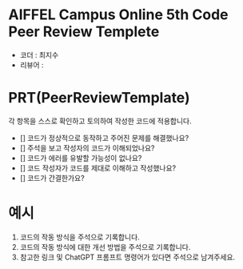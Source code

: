 # AIFFEL Campus Online 5th Code Peer Review Templete
- 코더 : 최지수
- 리뷰어 : 


# PRT(PeerReviewTemplate) 
각 항목을 스스로 확인하고 토의하여 작성한 코드에 적용합니다.

- [] 코드가 정상적으로 동작하고 주어진 문제를 해결했나요?
- [] 주석을 보고 작성자의 코드가 이해되었나요?
- [] 코드가 에러를 유발할 가능성이 없나요?
- [] 코드 작성자가 코드를 제대로 이해하고 작성했나요?
- [] 코드가 간결한가요?

# 예시
1. 코드의 작동 방식을 주석으로 기록합니다.
2. 코드의 작동 방식에 대한 개선 방법을 주석으로 기록합니다.
3. 참고한 링크 및 ChatGPT 프롬프트 명령어가 있다면 주석으로 남겨주세요.
